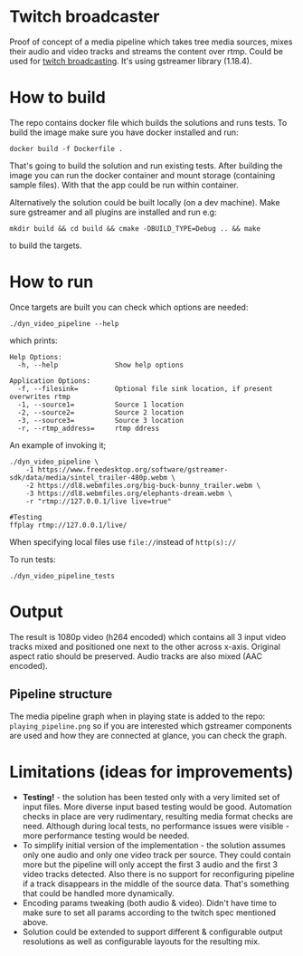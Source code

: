 # Twitch broadcaster
Proof of concept of a media pipeline which takes tree media sources, mixes their audio and video tracks and streams the content over rtmp. Could be used for [twitch broadcasting](https://help.twitch.tv/s/article/broadcast-guidelines?language=en_US).
It's using gstreamer library (1.18.4).


# How to build

The repo contains docker file which builds the solutions and runs tests. To build the image make sure you have docker installed and run:
```
docker build -f Dockerfile .
```
That's going to build the solution and run existing tests. After building the image you can run the docker container and mount storage (containing sample files). With that the app could be run within container.

Alternatively the solution could be built locally (on a dev machine). Make sure gstreamer and all plugins are installed and run e.g:
```
mkdir build && cd build && cmake -DBUILD_TYPE=Debug .. && make
```
to build the targets.

# How to run
Once targets are built you can check which options are needed:
```
./dyn_video_pipeline --help
```
which prints:
```
Help Options:
  -h, --help              Show help options

Application Options:
  -f, --filesink=         Optional file sink location, if present overwrites rtmp
  -1, --source1=          Source 1 location
  -2, --source2=          Source 2 location
  -3, --source3=          Source 3 location
  -r, --rtmp_address=     rtmp ddress
```
An example of invoking it;
```
./dyn_video_pipeline \
	-1 https://www.freedesktop.org/software/gstreamer-sdk/data/media/sintel_trailer-480p.webm \
	-2 https://dl8.webmfiles.org/big-buck-bunny_trailer.webm \
	-3 https://dl8.webmfiles.org/elephants-dream.webm \
	-r "rtmp://127.0.0.1/live live=true"

#Testing
ffplay rtmp://127.0.0.1/live/
```
When specifying local files use `file://`instead of `http(s)://`



To run tests:
```
./dyn_video_pipeline_tests
```
# Output
The result is 1080p video (h264 encoded) which contains all 3 input video tracks mixed and positioned one next to the other across x-axis. Original aspect ratio should be preserved. Audio tracks are also mixed (AAC encoded).

## Pipeline structure
The media pipeline graph when in playing state is added to the repo: `playing_pipeline.png` so if you are interested which gstreamer components are used and how they are connected at glance, you can check the graph.

# Limitations (ideas for improvements)
- **Testing!** - the solution has been tested only with a very limited set of input files. More diverse input based testing would be good. Automation checks in place are very rudimentary, resulting media format checks are need. Although during local tests, no performance issues were visible - more performance testing would be needed.
- To simplify initial version of the implementation - the solution assumes only one audio and only one video track per source. They could contain more but the pipeline will only accept the first 3 audio and the first 3 video tracks detected. Also there is no support for reconfiguring pipeline if a track disappears in the middle of the source data. That's something that could be handled more dynamically.
- Encoding params tweaking (both audio & video). Didn't have time to make sure to set all params according to the twitch spec mentioned above.
- Solution could be extended to support different & configurable output resolutions as well as configurable layouts for the resulting mix.